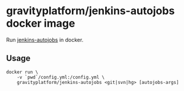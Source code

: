 # gravityplatform/jenkins-autojobs docker image

Run [jenkins-autojobs](http://jenkins-autojobs.readthedocs.org/) in docker.

## Usage

```
docker run \
    -v `pwd`/config.yml:/config.yml \
    gravityplatform/jenkins-autojobs <git|svn|hg> [autojobs-args]
```

